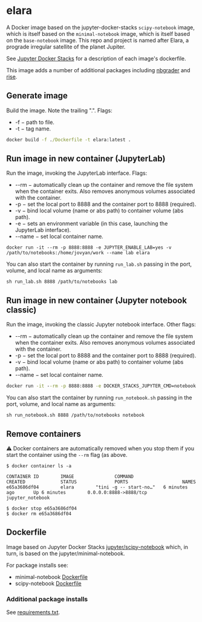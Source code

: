 # elara

A Docker image based on the jupyter-docker-stacks `scipy-notebook` image, which is itself based
on the `minimal-notebook` image, which is itself based on the `base-notebook` image. This repo and
project is named after Elara, a prograde irregular satellite of the planet Jupiter.

See [Jupyter Docker Stacks](https://github.com/jupyter/docker-stacks) for a description of each
image's dockerfile.

This image adds a number of additional packages including
[nbgrader](https://github.com/jupyter/nbgrader)
and [rise](https://github.com/damianavila/RISE).

## Generate image

Build the image. Note the trailing ".". Flags:

* -f &minus; path to file.
* -t &minus; tag name.

```cmd
docker build -f ./Dockerfile -t elara:latest .
```

## Run image in new container (JupyterLab)

Run the image, invoking the JupyterLab interface. Flags:

* --rm &minus; automatically clean up the container and remove the file system when the container exits.
Also removes anonymous volumes associated with the container.
* -p &minus; set the local port to 8888 and the container port to 8888 (required).
* -v &minus; bind local volume (name or abs path) to container volume (abs path).
* -e &minus; sets an environment variable (in this case, launching the JupyterLab interface).
* --name &minus; set local container name.

```commandline
docker run -it --rm -p 8888:8888 -e JUPYTER_ENABLE_LAB=yes -v /path/to/notebooks:/home/jovyan/work --name lab elara
```

You can also start the container by running `run_lab.sh` passing in the port, volume, and local
name as arguments:

```commandline
sh run_lab.sh 8888 /path/to/notebooks lab
```

## Run image in new container (Jupyter notebook classic)

Run the image, invoking the classic Jupyter notebook interface. Other flags:

* --rm &minus; automatically clean up the container and remove the file system when the container exits.
Also removes anonymous volumes associated with the container.
* -p &minus; set the local port to 8888 and the container port to 8888 (required).
* -v &minus; bind local volume (name or abs path) to container volume (abs path).
* --name &minus; set local container name.

```cmd
docker run -it --rm -p 8888:8888 -e DOCKER_STACKS_JUPYTER_CMD=notebook -v /path/to/notebooks:/home/jovyan/work --name notebook elara
```

You can also start the container by running `run_notebook.sh` passing in the port, volume, and
local name as arguments:

```commandline
sh run_notebook.sh 8888 /path/to/notebooks notebook

```

## Remove containers

:warning: Docker containers are automatically removed when you stop them if you start the container
using the `--rm` flag (as above.

```commandline
$ docker container ls -a

CONTAINER ID        IMAGE               COMMAND                  CREATED             STATUS              PORTS                    NAMES
e65a3686df04        elara        "tini -g -- start-no…"   6 minutes ago       Up 6 minutes        0.0.0.0:8888->8888/tcp   jupyter_notebook

$ docker stop e65a3686df04
$ docker rm e65a3686df04
```

## Dockerfile

Image based on Jupyter Docker Stacks
[jupyter/scipy-notebook](https://github.com/jupyter/docker-stacks/tree/master/scipy-notebook) which, in turn, is based on the jupyter/minimal-notebook.

For package installs see:

* minimal-notebook [Dockerfile](https://github.com/jupyter/docker-stacks/blob/36bce751008f2c38cf9bd1cfc5f4ba46f6b426f1/minimal-notebook/Dockerfile)
* scipy-notebook [Dockerfile](https://github.com/jupyter/docker-stacks/blob/414b5d749704fc5abf15b5703551f0acb18e189a/scipy-notebook/Dockerfile)

### Additional package installs

See [requirements.txt](requirements.txt).
